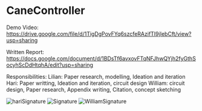 # CaneController

Demo Video: https://drive.google.com/file/d/1TigDgPovFYq6szcfeRAzifTI9jIebCft/view?usp=sharing

Written Report: https://docs.google.com/document/d/1BDsTf6avxovFTqNFJhwQYjh2fyGthSocyhScDdHtqhA/edit?usp=sharing

Responsibilities:
Lilian: Paper research, modelling, Ideation and iteration
Hari: Paper writting, Ideation and iteration, circuit design
William: circuit design, Paper research, Appendix writing, Citation, concept sketching

![hariSignature](https://github.com/user-attachments/assets/e7e91f5d-12d9-49e4-97e1-f8ab78e51c2a)
![Signature](https://github.com/user-attachments/assets/722b68a4-56fa-4d9e-ac25-8ed3d80f8724)
![WilliamSignature](https://github.com/user-attachments/assets/b7305d2d-4327-47a4-af27-158ed9352910)
